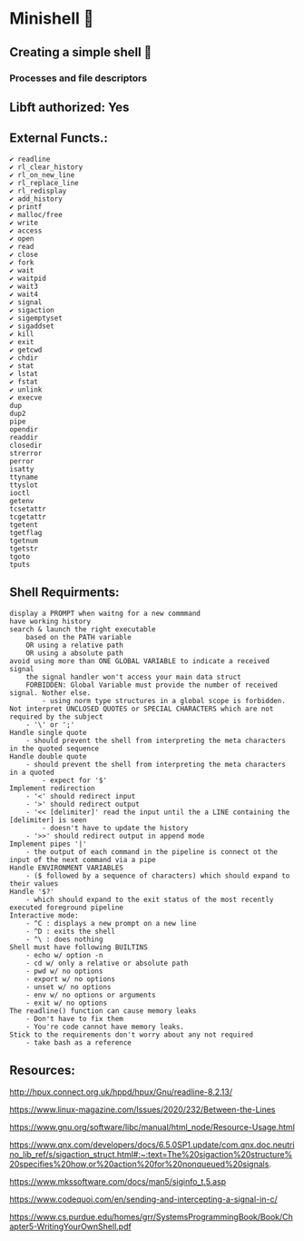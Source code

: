 # Minishell 🐚
## Creating a simple shell 🐚
### Processes and file descriptors
## Libft authorized: Yes
## External Functs.:
	✔️ readline
	✔️ rl_clear_history
	✔️ rl_on_new_line
	✔️ rl_replace_line
	✔️ rl_redisplay
	✔️ add_history
	✔️ printf
	✔️ malloc/free
	✔️ write
	✔️ access
	✔️ open
	✔️ read
	✔️ close
	✔️ fork
	✔️ wait
	✔️ waitpid
	✔️ wait3
	✔️ wait4
	✔️ signal
	✔️ sigaction
	✔️ sigemptyset
	✔️ sigaddset
	✔️ kill
	✔️ exit
	✔️ getcwd
	✔️ chdir
	✔️ stat
	✔️ lstat
	✔️ fstat
	✔️ unlink
	✔️ execve
	dup
	dup2
	pipe
	opendir
	readdir
	closedir
	strerror
	perror
	isatty
	ttyname
	ttyslot
	ioctl
	getenv
	tcsetattr
	tcgetattr
	tgetent
	tgetflag
	tgetnum
	tgetstr
	tgoto
	tputs


## Shell Requirments:

	display a PROMPT when waitng for a new commmand
	have working history
	search & launch the right executable
		based on the PATH variable
		OR using a relative path
		OR using a absolute path
	avoid using more than ONE GLOBAL VARIABLE to indicate a received signal
		the signal handler won't access your main data struct
		FORBIDDEN: Global Variable must provide the number of received signal. Nother else.
			- using norm type structures in a global scope is forbidden.
	Not interpret UNCLOSED QUOTES or SPECIAL CHARACTERS which are not required by the subject
		- '\' or ';' 
	Handle single quote	
		- should prevent the shell from interpreting the meta characters in the quoted sequence
	Handle double quote
		- should prevent the shell from interpreting the meta characters in a quoted
			- expect for '$'
	Implement redirection
		- '<' should redirect input
		- '>' should redirect output
		- '<< [delimiter]' read the input until the a LINE containing the [delimiter] is seen
			- doesn't have to update the history
		- '>>' should redirect output in append mode
	Implement pipes '|'
		- the output of each command in the pipeline is connect ot the input of the next command via a pipe
	Handle ENVIRONMENT VARIABLES
		- ($ followed by a sequence of characters) which should expand to their values
	Handle '$?'
		- which should expand to the exit status of the most recently executed foreground pipeline
	Interactive mode:
		- ^C : displays a new prompt on a new line 
		- ^D : exits the shell
		- ^\ : does nothing
	Shell must have following BUILTINS
		- echo w/ option -n
		- cd w/ only a relative or absolute path
		- pwd w/ no options
		- export w/ no options
		- unset w/ no options
		- env w/ no options or arguments
		- exit w/ no options
	The readline() function can cause memory leaks
		- Don't have to fix them
		- You're code cannot have memory leaks.
	Stick to the requirements don't worry about any not required
		- take bash as a reference
## Resources:

http://hpux.connect.org.uk/hppd/hpux/Gnu/readline-8.2.13/

https://www.linux-magazine.com/Issues/2020/232/Between-the-Lines

https://www.gnu.org/software/libc/manual/html_node/Resource-Usage.html

https://www.qnx.com/developers/docs/6.5.0SP1.update/com.qnx.doc.neutrino_lib_ref/s/sigaction_struct.html#:~:text=The%20sigaction%20structure%20specifies%20how,or%20action%20for%20nonqueued%20signals.

https://www.mkssoftware.com/docs/man5/siginfo_t.5.asp

https://www.codequoi.com/en/sending-and-intercepting-a-signal-in-c/

https://www.cs.purdue.edu/homes/grr/SystemsProgrammingBook/Book/Chapter5-WritingYourOwnShell.pdf
